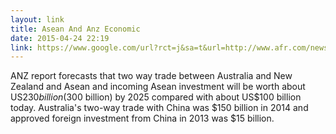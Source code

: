 ```yaml
---
layout: link
title: Asean And Anz Economic 
date: 2015-04-24 22:19
link: https://www.google.com/url?rct=j&sa=t&url=http://www.afr.com/news/world/asia/anz-bank-says-southeast-asia-will-replace-china-for-manufacturing-20150424-1msbst&ct=ga&cd=CAIyGjViYmU2NjA0ZDVjOTU4NmY6Y29tOmVuOlNH&usg=AFQjCNG_67sEtQ8RkZuHa5THY8nxDD7Ocg
---
```


ANZ report forecasts that two way trade between Australia and New Zealand and Asean and incoming Asean investment will be worth about US$230 billion ($300 billion) by 2025 compared with about US$100 billion today. Australia's two-way trade with China was $150 billion in 2014 and approved foreign investment from China in 2013 was $15 billion.

